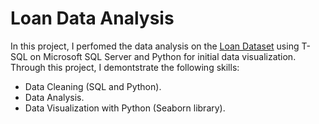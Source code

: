 # Loan Data Analysis

In this project, I perfomed the data analysis on the [Loan Dataset](https://www.kaggle.com/itssuru/loan-data) using T-SQL on Microsoft SQL Server and Python for initial data visualization. Through this project, I demontstrate the following skills:

 * Data Cleaning (SQL and Python).
 * Data Analysis.
 * Data Visualization with Python (Seaborn library). 
 
